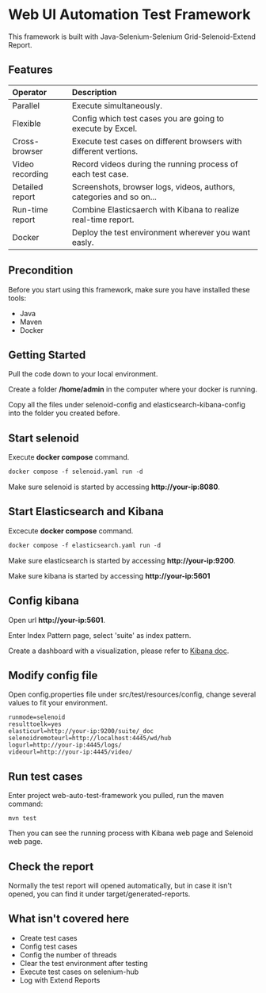 Web UI Automation Test Framework
================================

This framework is built with Java-Selenium-Selenium Grid-Selenoid-Extend Report.

Features
--------------
| Operator                  | Description                                                        |
| :------------------------ | :----------------------------------------------------------------- |
| Parallel                  | Execute simultaneously.                                            |
| Flexible                  | Config which test cases you are going to execute by Excel.         |
| Cross-browser             | Execute test cases on different browsers with different vertions.  |
| Video recording           | Record videos during the running process of each test case.        |
| Detailed report           | Screenshots, browser logs, videos, authors, categories and so on...|
| Run-time report           | Combine Elasticsaerch with Kibana to realize real-time report.     |
| Docker                    | Deploy the test environment wherever you want easly.               |

Precondition
---------------
Before you start using this framework, make sure you have installed these tools:
- Java
- Maven
- Docker

Getting Started
---------------
Pull the code down to your local environment.

Create a folder **/home/admin** in the computer where your docker is running.

Copy all the files under selenoid-config and elasticsearch-kibana-config into the folder you created before.

Start selenoid
---------------
Execute **docker compose** command.
```tcsh
docker compose -f selenoid.yaml run -d
```
Make sure selenoid is started by accessing **http://your-ip:8080**.

Start Elasticsearch and Kibana
---------------
Excecute **docker compose** command.
```tcsh
docker compose -f elasticsearch.yaml run -d
```
Make sure elasticsearch is started by accessing **http://your-ip:9200**.

Make sure kibana is started by accessing **http://your-ip:5601**

Config kibana
---------------
Open url **http://your-ip:5601**. 

Enter Index Pattern page, select 'suite' as index pattern.

Create a dashboard with a visualization, please refer to [Kibana doc](https://www.elastic.co/kibana/).

Modify config file
---------------
Open config.properties file under src/test/resources/config, change several values to fit your environment.
```text
runmode=selenoid
resulttoelk=yes
elasticurl=http://your-ip:9200/suite/_doc
selenoidremoteurl=http://localhost:4445/wd/hub
logurl=http://your-ip:4445/logs/
videourl=http://your-ip:4445/video/
```

Run test cases
--------------
Enter project web-auto-test-framework you pulled, run the maven command:
```text
mvn test
```
Then you can see the running process with Kibana web page and Selenoid web page.

Check the report
--------------
Normally the test report will opened automatically, but in case it isn't opened, you can find it under target/generated-reports.

What isn't covered here
--------------
- Create test cases
- Config test cases
- Config the number of threads
- Clear the test environment after testing
- Execute test cases on selenium-hub
- Log with Extend Reports
